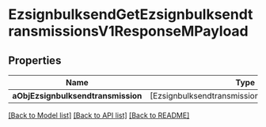 # EzsignbulksendGetEzsignbulksendtransmissionsV1ResponseMPayload

## Properties
Name | Type | Description | Notes
------------ | ------------- | ------------- | -------------
**aObjEzsignbulksendtransmission** | [EzsignbulksendtransmissionResponseCompound] |  | 

[[Back to Model list]](../README.md#documentation-for-models) [[Back to API list]](../README.md#documentation-for-api-endpoints) [[Back to README]](../README.md)


